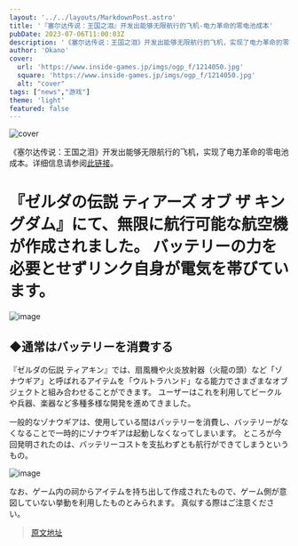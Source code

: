 ```yaml
---
layout: '../../layouts/MarkdownPost.astro'
title: '『塞尔达传说：王国之泪』开发出能够无限航行的飞机-电力革命的零电池成本'
pubDate: 2023-07-06T11:00:03Z
description: '《塞尔达传说：王国之泪》开发出能够无限航行的飞机，实现了电力革命的零电池成本。'
author: 'Okano'
cover:
  url: 'https://www.inside-games.jp/imgs/ogp_f/1214050.jpg'
  square: 'https://www.inside-games.jp/imgs/ogp_f/1214050.jpg'
  alt: "cover"
tags: ["news","游戏"]
theme: 'light'
featured: false
---
```


![cover](https://www.inside-games.jp/imgs/ogp_f/1214050.jpg)

《塞尔达传说：王国之泪》开发出能够无限航行的飞机，实现了电力革命的零电池成本。详细信息请参阅[此链接](https://www.inside-games.jp/article/2023/07/06/147045.html)。

# 『ゼルダの伝説 ティアーズ オブ ザ キングダム』にて、**無限に航行可能な航空機**が作成されました。 バッテリーの力を必要とせずリンク自身が電気を帯びています。

![image](https://www.inside-games.jp/imgs/zoom/1214046.jpg)

## ◆通常はバッテリーを消費する

『ゼルダの伝説 ティアキン』では、扇風機や火炎放射器（火龍の頭）など「ゾナウギア」と呼ばれるアイテムを「ウルトラハンド」なる能力でさまざまなオブジェクトと組み合わせることができます。 ユーザーはこれを利用してビークルや兵器、楽器など多種多様な開発を進めてきました。

一般的なゾナウギアは、使用している間はバッテリーを消費し、バッテリーがなくなることで一時的にゾナウギアは起動しなくなってしまいます。 ところが今回発明されたのは、バッテリーコストを支払わずとも航行ができてしまうというもの。

![image](https://www.inside-games.jp/imgs/zoom/1214048.jpg)

なお、ゲーム内の祠からアイテムを持ち出して作成されたもので、ゲーム側が意図していない挙動を利用したものとみられます。 真似する際はご注意ください。

>[原文地址](https://www.inside-games.jp/article/2023/07/06/147045.html)  